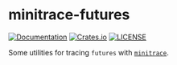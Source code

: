 # minitrace-futures

[![Documentation](https://docs.rs/minitrace-futures/badge.svg)](https://docs.rs/minitrace-futures/)
[![Crates.io](https://img.shields.io/crates/v/minitrace-futures.svg)](https://crates.io/crates/minitrace-futures)
[![LICENSE](https://img.shields.io/github/license/tikv/minitrace-rust.svg)](https://github.com/tikv/minitrace-rust/blob/master/LICENSE)

Some utilities for tracing `futures` with [`minitrace`](https://crates.io/crates/minitrace).
